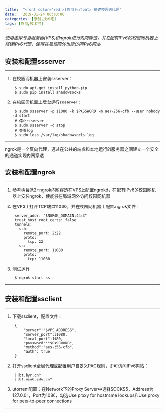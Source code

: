 ```yaml
---
title:  "<font color='red'>[原创]</font> 搭建校园网代理"
date:   2019-01-24 00:00:00
categories: [原创,技术宅]
tags: [原创,技术宅]
---
```


*使用虚拟专用服务器(VPS)和ngrok进行内网穿透，并在配有IPv6的校园网机器上搭建IPv6代理，使得在局域网外也能访问IPv6网站*

## 安装和配置ssserver
---

1. 在校园网机器上安装ssserver：

		$ sudo apt-get install python-pip
		$ sudo pip install shadowsocks

2. 在校园网机器上后台运行ssserver：

		$ sudo ssserver -p 11080 -k $PASSWORD -m aes-256-cfb --user nobody -d start
		# 停止ssserver
		$ sudo ssserver -d stop
		# 查看log
		$ sudo less /var/log/shadowsocks.log

---
ngrok是一个反向代理，通过在公共的端点和本地运行的服务器之间建立一个安全的通道实现内网穿透

## 安装和配置ngrok
---

1. 参考[树莓派2+ngrok内网穿透](https://wuyinan0126.github.io/2015/树莓派2+ngrok内网穿透/)在VPS上配置ngrokd，在配有IPv6的校园网机器上安装ngrok，使能够在局域网外访问校园网机器

2. 在VPS上打开TCP端口11080，并在校园网机器上配置.ngrok文件：

		server_addr: "$NGROK_DOMAIN:4443" 
		trust_host_root_certs: false
		tunnels:
		  ssh:
		    remote_port: 2222
		    proto:
		      tcp: 22
		  ss:
	        remote_port: 11080
		    proto:
		      tcp: 11080

3. 测试运行

		$ ngrok start ss

---
## 安装和配置ssclient
---

1. 下载ssclient，配置文件：

		{
		    "server":"$VPS_ADDRESS",
		    "server_port":11080,
		    "local_port":1080,
		    "password":"$PASSWORD",
		    "method":"aes-256-cfb",
		    "auth": true
		}

2. 打开ssclient全局代理或配置用户自定义PAC规则，即可访问IPv6网站：

		||bt.byr.cn^
		||bt.neu6.edu.cn^

3. utorrent配置：在Network下的Proxy Server中选择SOCKS5，Address为127.0.0.1，Port为1086，勾选Use proxy for hostname lookups和Use proxy for peer-to-peer connections

---

